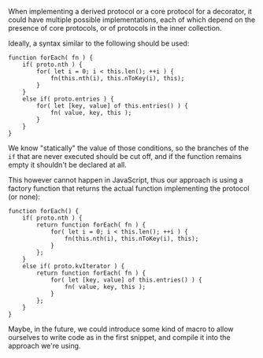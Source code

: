 
When implementing a derived protocol or a core protocol for a decorator, it could have multiple possible implementations, each of which depend on the presence of core protocols, or of protocols in the inner collection.

Ideally, a syntax similar to the following should be used:
```
function forEach( fn ) {
	if( proto.nth ) {
		for( let i = 0; i < this.len(); ++i ) {
			fn(this.nth(i), this.nToKey(i), this);
		}
	}
	else if( proto.entries ) {
		for( let [key, value] of this.entries() ) {
			fn( value, key, this );
		}
	}
}
```

We know "statically" the value of those conditions, so the branches of the `if` that are never executed should be cut off, and if the function remains empty it shouldn't be declared at all.

This however cannot happen in JavaScript, thus our approach is using a factory function that returns the actual function implementing the protocol (or none):
```
function forEach() {
	if( proto.nth ) {
		return function forEach( fn ) {
			for( let i = 0; i < this.len(); ++i ) {
				fn(this.nth(i), this.nToKey(i), this);
			}
		};
	}
	else if( proto.kvIterator ) {
		return function forEach( fn ) {
			for( let [key, value] of this.entries() ) {
				fn( value, key, this );
			}
		};
	}
}
```

Maybe, in the future, we could introduce some kind of macro to allow ourselves to write code as in the first snippet, and compile it into the approach we're using.
